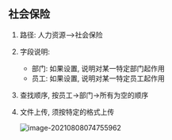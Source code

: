 ## 社会保险

1. 路径: 人力资源-->社会保险

2. 字段说明: 

   - 部门: 如果设置, 说明对某一特定部门起作用
   - 员工: 如果设置, 说明对某一特定员工起作用

3. 查找顺序, 按员工->部门->所有为空的顺序

4. 文件上传, 须按特定的格式上传

   ![image-20210808074755962](C:\Users\ju\Docs\zh-Hans\HR\Payroll\image-20210808074755962.png)
